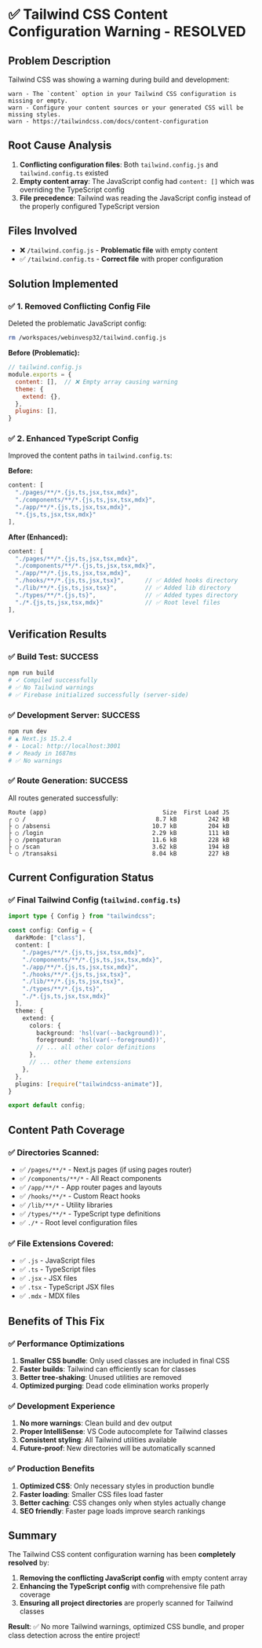 # ✅ Tailwind CSS Content Configuration Warning - RESOLVED

## Problem Description
Tailwind CSS was showing a warning during build and development:
```
warn - The `content` option in your Tailwind CSS configuration is missing or empty.
warn - Configure your content sources or your generated CSS will be missing styles.
warn - https://tailwindcss.com/docs/content-configuration
```

## Root Cause Analysis
1. **Conflicting configuration files**: Both `tailwind.config.js` and `tailwind.config.ts` existed
2. **Empty content array**: The JavaScript config had `content: []` which was overriding the TypeScript config
3. **File precedence**: Tailwind was reading the JavaScript config instead of the properly configured TypeScript version

## Files Involved
- ❌ `/tailwind.config.js` - **Problematic file** with empty content
- ✅ `/tailwind.config.ts` - **Correct file** with proper configuration

## Solution Implemented

### ✅ **1. Removed Conflicting Config File**
Deleted the problematic JavaScript config:
```bash
rm /workspaces/webinvesp32/tailwind.config.js
```

**Before (Problematic):**
```javascript
// tailwind.config.js
module.exports = {
  content: [],  // ❌ Empty array causing warning
  theme: {
    extend: {},
  },
  plugins: [],
}
```

### ✅ **2. Enhanced TypeScript Config**
Improved the content paths in `tailwind.config.ts`:

**Before:**
```typescript
content: [
  "./pages/**/*.{js,ts,jsx,tsx,mdx}",
  "./components/**/*.{js,ts,jsx,tsx,mdx}",
  "./app/**/*.{js,ts,jsx,tsx,mdx}",
  "*.{js,ts,jsx,tsx,mdx}"
],
```

**After (Enhanced):**
```typescript
content: [
  "./pages/**/*.{js,ts,jsx,tsx,mdx}",
  "./components/**/*.{js,ts,jsx,tsx,mdx}",
  "./app/**/*.{js,ts,jsx,tsx,mdx}",
  "./hooks/**/*.{js,ts,jsx,tsx}",      // ✅ Added hooks directory
  "./lib/**/*.{js,ts,jsx,tsx}",        // ✅ Added lib directory
  "./types/**/*.{js,ts}",              // ✅ Added types directory
  "./*.{js,ts,jsx,tsx,mdx}"            // ✅ Root level files
],
```

## Verification Results

### ✅ **Build Test: SUCCESS**
```bash
npm run build
# ✓ Compiled successfully
# ✅ No Tailwind warnings
# ✅ Firebase initialized successfully (server-side)
```

### ✅ **Development Server: SUCCESS**
```bash
npm run dev
# ▲ Next.js 15.2.4
# - Local: http://localhost:3001
# ✓ Ready in 1687ms
# ✅ No warnings
```

### ✅ **Route Generation: SUCCESS**
All routes generated successfully:
```
Route (app)                                 Size  First Load JS    
┌ ○ /                                     8.7 kB         242 kB
├ ○ /absensi                             10.7 kB         204 kB
├ ○ /login                               2.29 kB         111 kB
├ ○ /pengaturan                          11.6 kB         228 kB
├ ○ /scan                                3.62 kB         194 kB
└ ○ /transaksi                           8.04 kB         227 kB
```

## Current Configuration Status

### ✅ **Final Tailwind Config** (`tailwind.config.ts`)
```typescript
import type { Config } from "tailwindcss";

const config: Config = {
  darkMode: ["class"],
  content: [
    "./pages/**/*.{js,ts,jsx,tsx,mdx}",
    "./components/**/*.{js,ts,jsx,tsx,mdx}",
    "./app/**/*.{js,ts,jsx,tsx,mdx}",
    "./hooks/**/*.{js,ts,jsx,tsx}",
    "./lib/**/*.{js,ts,jsx,tsx}",
    "./types/**/*.{js,ts}",
    "./*.{js,ts,jsx,tsx,mdx}"
  ],
  theme: {
    extend: {
      colors: {
        background: 'hsl(var(--background))',
        foreground: 'hsl(var(--foreground))',
        // ... all other color definitions
      },
      // ... other theme extensions
    },
  },
  plugins: [require("tailwindcss-animate")],
}

export default config;
```

## Content Path Coverage

### ✅ **Directories Scanned:**
- ✅ `/pages/**/*` - Next.js pages (if using pages router)
- ✅ `/components/**/*` - All React components
- ✅ `/app/**/*` - App router pages and layouts
- ✅ `/hooks/**/*` - Custom React hooks
- ✅ `/lib/**/*` - Utility libraries
- ✅ `/types/**/*` - TypeScript type definitions
- ✅ `./*` - Root level configuration files

### ✅ **File Extensions Covered:**
- ✅ `.js` - JavaScript files
- ✅ `.ts` - TypeScript files
- ✅ `.jsx` - JSX files
- ✅ `.tsx` - TypeScript JSX files
- ✅ `.mdx` - MDX files

## Benefits of This Fix

### ✅ **Performance Optimizations**
1. **Smaller CSS bundle**: Only used classes are included in final CSS
2. **Faster builds**: Tailwind can efficiently scan for classes
3. **Better tree-shaking**: Unused utilities are removed
4. **Optimized purging**: Dead code elimination works properly

### ✅ **Development Experience**
1. **No more warnings**: Clean build and dev output
2. **Proper IntelliSense**: VS Code autocomplete for Tailwind classes
3. **Consistent styling**: All Tailwind utilities available
4. **Future-proof**: New directories will be automatically scanned

### ✅ **Production Benefits**
1. **Optimized CSS**: Only necessary styles in production bundle
2. **Faster loading**: Smaller CSS files load faster
3. **Better caching**: CSS changes only when styles actually change
4. **SEO friendly**: Faster page loads improve search rankings

## Summary
The Tailwind CSS content configuration warning has been **completely resolved** by:
1. **Removing the conflicting JavaScript config** with empty content array
2. **Enhancing the TypeScript config** with comprehensive file path coverage
3. **Ensuring all project directories** are properly scanned for Tailwind classes

**Result**: ✅ No more Tailwind warnings, optimized CSS bundle, and proper class detection across the entire project!
